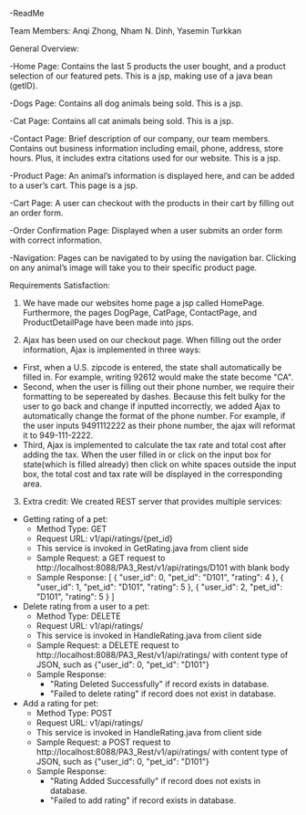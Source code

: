 -ReadMe

Team Members: Anqi Zhong, Nham N. Dinh, Yasemin Turkkan

General Overview:

-Home Page: Contains the last 5 products the user bought, and a product selection of our featured pets. This is a jsp, making use of a java bean (getID).

-Dogs Page: Contains all dog animals being sold. This is a jsp.

-Cat Page: Contains all cat animals being sold. This is a jsp.

-Contact Page: Brief description of our company, our team members. Contains out business information including email, phone, address, store hours. Plus, it includes extra citations used for our website. This is a jsp.

-Product Page: An animal’s information is displayed here, and can be added to a user’s cart. This page is a jsp.

-Cart Page: A user can checkout with the products in their cart by filling out an order form.

-Order Confirmation Page: Displayed when a user submits an order form with correct information.

-Navigation: Pages can be navigated to by using the navigation bar. Clicking on any animal’s image will take you to their specific product page.
 
 
Requirements Satisfaction:

1. We have made our websites home page a jsp called HomePage. Furthermore, the pages DogPage, CatPage, ContactPage, and ProductDetailPage have been made into jsps.

2. Ajax has been used on our checkout page. When filling out the order information, Ajax is implemented in three ways:
- First, when a U.S. zipcode is entered, the state shall automatically be filled in. For example, writing 92612 would make the state become "CA".
- Second, when the user is filling out their phone number, we require their formatting to be sepereated by dashes. Because this felt bulky for the user to go back and change if inputted incorrectly, we added Ajax to automatically change the format of the phone number. For example, if the user inputs 9491112222 as their phone number, the ajax will reformat it to 949-111-2222.
- Third, Ajax is implemented to calculate the tax rate and total cost after adding the tax. When the user filled in or click on the input box for state(which is filled already) then click on white spaces outside the input box, the total cost and tax rate will be displayed in the corresponding area.

3. Extra credit: We created REST server that provides multiple services:
- Getting rating of a pet:
    - Method Type: GET
    - Request URL: v1/api/ratings/{pet_id}
    - This service is invoked in GetRating.java from client side
    - Sample Request: a GET request to http://localhost:8088/PA3_Rest/v1/api/ratings/D101 with blank body
    - Sample Response: [
        {
            "user_id": 0,
            "pet_id": "D101",
            "rating": 4
        },
        {
            "user_id": 1,
            "pet_id": "D101",
            "rating": 5
        },
        {
            "user_id": 2,
            "pet_id": "D101",
            "rating": 5
        }
    ]
- Delete rating from a user to a pet:
    - Method Type: DELETE
    - Request URL: v1/api/ratings/
    - This service is invoked in HandleRating.java from client side
    - Sample Request: a DELETE request to http://localhost:8088/PA3_Rest/v1/api/ratings/ with content type of JSON, such as {"user_id": 0, "pet_id": "D101"}
    - Sample Response:
        - "Rating Deleted Successfully" if record exists in database.
        - "Failed to delete rating" if record does not exist in database.
- Add a rating for pet:
    - Method Type: POST
    - Request URL: v1/api/ratings/
    - This service is invoked in HandleRating.java from client side
    - Sample Request: a POST request to http://localhost:8088/PA3_Rest/v1/api/ratings/ with content type of JSON, such as {"user_id": 0, "pet_id": "D101"}
    - Sample Response:
        - "Rating Added Successfully" if record does not exists in database.
        - "Failed to add rating" if record exists in database.